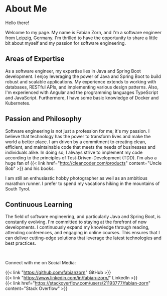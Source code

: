 # About Me

Hello there!

Welcome to my page. My name is Fabian Zorn, and I'm a software engineer from Leipzig, Germany.
I'm thrilled to have the opportunity to share a little bit about myself and my passion for software engineering.

## Areas of Expertise
As a software engineer, my expertise lies in Java and Spring Boot development.
I enjoy leveraging the power of Java and Spring Boot to build robust and scalable applications.
My experience extends to working with databases, RESTful APIs, and implementing various design patterns.
Also, I'm experienced with Angular and the programming languages TypeScript and JavaScript.
Furthermore, I have some basic knowledge of Docker and Kubernetes.

## Passion and Philosophy
Software engineering is not just a profession for me; it's my passion.
I believe that technology has the power to transform lives and make the world a better place.
I am driven by a commitment to creating clean, efficient, and maintainable code that meets the needs of businesses and individuals alike.
In doing so, I always strive to implement my code according to the principles of Test-Driven-Development (TDD).
I'm also a huge fan of {{< link href="http://cleancoder.com/products" content="Uncle Bob" >}} and his books.

I am still an enthusiastic hobby photographer as well as an ambitious marathon runner.
I prefer to spend my vacations hiking in the mountains of South Tyrol.

## Continuous Learning
The field of software engineering, and particularly Java and Spring Boot, is constantly evolving.
I'm committed to staying at the forefront of new developments.
I continuously expand my knowledge through reading, attending conferences, and engaging in online courses.
This ensures that I can deliver cutting-edge solutions that leverage the latest technologies and best practices.

<br>

Connect with me on Social Media:

{{< link "https://github.com/fabianzorn" GitHub >}} \
{{< link "https://www.linkedin.com/in/fabian-zorn/" LinkedIn >}} \
{{< link href="https://stackoverflow.com/users/21193777/fabian-zorn" content="Stack Overflow" >}}

